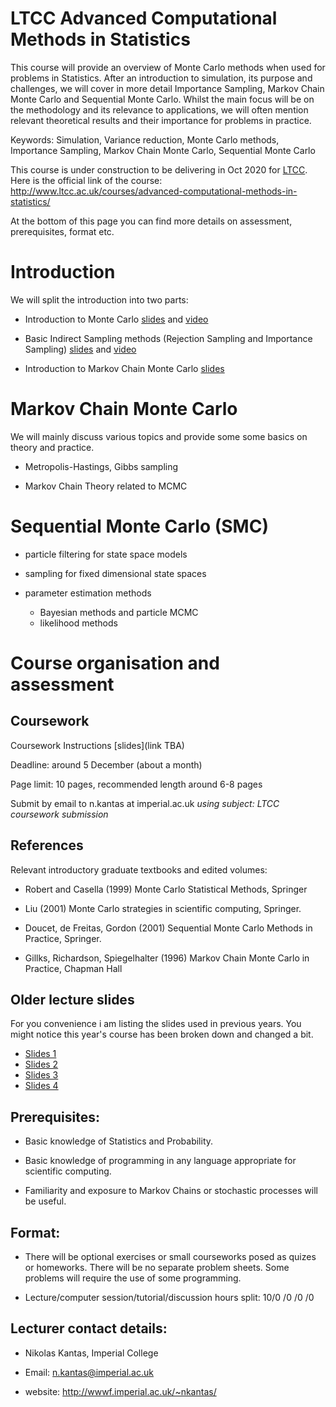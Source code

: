 # LTCC Advanced Computational Methods in Statistics
This course will provide an overview of Monte Carlo methods when used for problems in Statistics. After an introduction to simulation, its purpose and challenges, we will cover in more detail Importance Sampling, Markov Chain Monte Carlo and Sequential Monte Carlo. Whilst the main focus will be on the methodology and its relevance to applications, we will often mention relevant theoretical results and their importance for problems in practice. 

Keywords: Simulation, Variance reduction, Monte Carlo methods, Importance Sampling, Markov Chain Monte Carlo, Sequential Monte Carlo

This course is under construction to be delivering in Oct 2020 for [LTCC](http://www.ltcc.ac.uk/). Here is the official link of the course: http://www.ltcc.ac.uk/courses/advanced-computational-methods-in-statistics/

At the bottom of this page you can find more details on assessment, prerequisites, format etc.

# Introduction

We will split the introduction into two parts:

- Introduction to Monte Carlo  [slides](https://teams.microsoft.com/l/file/2864FD7D-545D-4448-B8E4-ECB7AA3EC2FD?tenantId=2b897507-ee8c-4575-830b-4f8267c3d307&fileType=pdf&objectUrl=https%3A%2F%2Fimperiallondon.sharepoint.com%2Fsites%2FLTCCAdvancedComputationalMethodsinStatistics-MA%2FClass%20Materials%2Fintro_mc.pdf&baseUrl=https%3A%2F%2Fimperiallondon.sharepoint.com%2Fsites%2FLTCCAdvancedComputationalMethodsinStatistics-MA&serviceName=teams&threadId=19:d39771cebf2b4f62ba91d635a23cb872@thread.tacv2&groupId=517499f9-9a41-40ed-8ea4-8d2b42d3cd4f) and [video](https://www.youtube.com/watch?v=uqDItPClDiM)

- Basic Indirect Sampling methods (Rejection Sampling and Importance Sampling)  [slides](https://teams.microsoft.com/l/file/28E1C4B3-9220-44E4-B09E-42A8DDD37AD6?tenantId=2b897507-ee8c-4575-830b-4f8267c3d307&fileType=pdf&objectUrl=https%3A%2F%2Fimperiallondon.sharepoint.com%2Fsites%2FLTCCAdvancedComputationalMethodsinStatistics-MA%2FClass%20Materials%2Fintro_mc2.pdf&baseUrl=https%3A%2F%2Fimperiallondon.sharepoint.com%2Fsites%2FLTCCAdvancedComputationalMethodsinStatistics-MA&serviceName=teams&threadId=19:d39771cebf2b4f62ba91d635a23cb872@thread.tacv2&groupId=517499f9-9a41-40ed-8ea4-8d2b42d3cd4f) and [video](https://www.youtube.com/watch?v=m5Nt3GQFj3Y)

- Introduction to Markov Chain Monte Carlo [slides](http://wwwf.imperial.ac.uk/~nkantas/slides2.pdf)


# Markov Chain Monte Carlo

We will mainly discuss various topics and provide some some basics on theory and practice.

- Metropolis-Hastings, Gibbs sampling 
  
- Markov Chain Theory related to MCMC


# Sequential Monte Carlo (SMC)
  
  - particle filtering for state space models
  
  - sampling for fixed dimensional state spaces
  
  - parameter estimation methods
      - Bayesian methods and particle MCMC
      - likelihood methods
  
# Course organisation and assessment

## Coursework

Coursework Instructions [slides](link TBA)

Deadline: around 5 December (about a month)

Page limit: 10 pages, recommended length around 6-8 pages

Submit by email to n.kantas at imperial.ac.uk _*using subject: LTCC coursework submission*_
  
## References   
  
Relevant introductory graduate textbooks and edited volumes:

  - Robert and Casella (1999) Monte Carlo Statistical Methods, Springer 
  
  - Liu (2001) Monte Carlo strategies in scientific computing, Springer.
  
  - Doucet, de Freitas, Gordon (2001) Sequential Monte Carlo Methods in Practice, Springer.
  
  - Gillks, Richardson, Spiegelhalter (1996) Markov Chain Monte Carlo in Practice, Chapman Hall

## Older lecture slides

For you convenience i am listing the slides used in previous years. You might notice this year's course has been broken down and changed a bit.

 - [Slides 1](http://wwwf.imperial.ac.uk/~nkantas/slides1.pdf)
 - [Slides 2](http://wwwf.imperial.ac.uk/~nkantas/slides2.pdf)
 - [Slides 3](http://wwwf.imperial.ac.uk/~nkantas/slides3.pdf)
 - [Slides 4](http://wwwf.imperial.ac.uk/~nkantas/slides4.pdf)

## Prerequisites: 

 - Basic knowledge of Statistics and Probability. 
  
 - Basic knowledge of programming in any language appropriate for scientific computing.
  
 - Familiarity and exposure to Markov Chains or stochastic processes will be useful.

## Format:

- There will be optional exercises or small courseworks posed as quizes or homeworks. There will be no separate problem sheets. Some problems will require the use of some programming.

- Lecture/computer session/tutorial/discussion hours split: 10/0 /0 /0 /0

## Lecturer contact details:

  * Nikolas Kantas, Imperial College
 
  * Email: n.kantas@imperial.ac.uk

  * website: http://wwwf.imperial.ac.uk/~nkantas/

